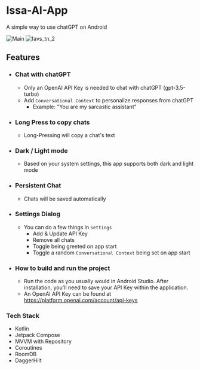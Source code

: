 # Issa-AI-App

A simple way to use chatGPT on Android

![Main](https://github.com/BrianJr03/Issa-AI-App/blob/develop/main_ss_chat.png)
![favs_tn_2](https://github.com/BrianJr03/Issa-AI-App/blob/develop/settings.png)

## Features
- ### Chat with chatGPT
  - Only an OpenAI API Key is needed to chat with chatGPT (gpt-3.5-turbo)
  - Add `Conversational Context` to personalize responses from chatGPT
    - Example: "You are my sarcastic assistant"
  
- ### Long Press to copy chats
  - Long-Pressing will copy a chat's text
  
- ### Dark / Light mode
  - Based on your system settings, this app supports both dark and light mode
  
- ### Persistent Chat
  - Chats will be saved automatically
  
- ### Settings Dialog
  - You can do a few things in `Settings`
    - Add & Update API Key
    - Remove all chats
    - Toggle being greeted on app start
    - Toggle a random `Conversational Context` being set on app start
  
- ### How to build and run the project
  - Run the code as you usually would in Android Studio. After installation, you'll need to save your API Key within the application.
  - An OpenAI API Key can be found at https://platform.openai.com/account/api-keys

### Tech Stack
 - Kotlin
 - Jetpack Compose
 - MVVM with Repository
 - Coroutines
 - RoomDB
 - DaggerHilt
